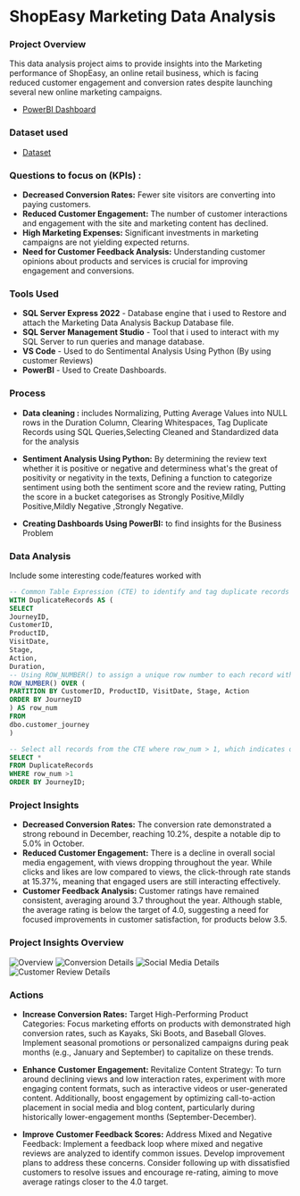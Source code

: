 # ShopEasy Marketing Data Analysis 
### Project Overview

This data analysis project aims to provide insights into the Marketing performance of ShopEasy, an online retail business, which is facing reduced customer engagement and conversion rates despite launching several new online marketing campaigns. 

- <a href="https://github.com/Suhail-Kamal/ShopEasy-Marketing-Data-Analysis-SQL_Python_PowerBI/blob/main/Shopeasy%20Marketing%20Analysis%20Dashboard.pbix">PowerBI Dashboard</a>

### Dataset used
- <a href="https://github.com/Suhail-Kamal/ShopEasy-Marketing-Data-Analysis-SQL_Python_PowerBI/blob/main/PortfolioProject_MarketingAnalytics.bak">Dataset</a>

### Questions to focus on (KPIs) :

- **Decreased Conversion Rates:** Fewer site visitors are converting into paying customers.
- **Reduced Customer Engagement:** The number of customer interactions and engagement with the site and marketing content has declined.
- **High Marketing Expenses:** Significant investments in marketing campaigns are not yielding expected returns.
- **Need for Customer Feedback Analysis:** Understanding customer opinions about products and services is crucial for improving engagement and conversions.

### Tools Used

- **SQL Server Express 2022** - Database engine that i used to Restore and attach the Marketing Data Analysis Backup Database file.
- **SQL Server Management Studio** - Tool that i used to interact with my SQL Server to run queries and manage database.
- **VS Code** - Used to do Sentimental Analysis Using Python (By using customer Reviews)
- **PowerBI** - Used to Create Dashboards.

### Process

- **Data cleaning :** includes Normalizing, Putting Average Values into NULL rows in the Duration Column, Clearing Whitespaces, Tag Duplicate Records using SQL Queries,Selecting Cleaned and Standardized data for the analysis

- **Sentiment Analysis Using Python:**
By determining the review text whether it is positive or negative and determiness what's the great of positivity or negativity in the texts,
Defining a function to categorize sentiment using both the sentiment score and the review rating,
Putting the score in a bucket categorises as Strongly Positive,Mildly Positive,Mildly Negative ,Strongly Negative.

- **Creating Dashboards Using PowerBI:** to find insights for the Business Problem

###  Data Analysis
Include some interesting code/features worked with
```sql
-- Common Table Expression (CTE) to identify and tag duplicate records
WITH DuplicateRecords AS (
SELECT
JourneyID,
CustomerID,
ProductID,
VisitDate,
Stage,
Action,
Duration,
-- Using ROW_NUMBER() to assign a unique row number to each record within the partition defined below
ROW_NUMBER() OVER (
PARTITION BY CustomerID, ProductID, VisitDate, Stage, Action
ORDER BY JourneyID
) AS row_num
FROM
dbo.customer_journey
)

-- Select all records from the CTE where row_num > 1, which indicates duplicate entries
SELECT *
FROM DuplicateRecords
WHERE row_num >1
ORDER BY JourneyID;

```
### Project Insights

- **Decreased Conversion Rates:** The conversion rate demonstrated a strong rebound in December, reaching 10.2%, despite a notable dip to 5.0% in October.
- **Reduced Customer Engagement:** There is a decline in overall social media engagement, with views dropping throughout the year.
While clicks and likes are low compared to views, the click-through rate    stands at 15.37%, meaning that engaged users are still interacting effectively.
- **Customer Feedback Analysis:**
Customer ratings have remained consistent, averaging around 3.7 throughout the year.
Although stable, the average rating is below the target of 4.0, suggesting a need for focused improvements in customer satisfaction, for products below 3.5.

### Project Insights Overview
![Overview](https://github.com/user-attachments/assets/e110b055-1ebe-4504-bcb1-47796a7b7800)
![Conversion Details](https://github.com/user-attachments/assets/2689cb54-d237-4000-b6ea-43fe34f6d99b)
![Social Media Details](https://github.com/user-attachments/assets/d576ba42-97fe-46ad-8a9d-0d69122aab93)
![Customer Review Details](https://github.com/user-attachments/assets/8acecd0c-4195-4315-ad77-3ecf2a3db1b6)




### Actions
- **Increase Conversion Rates:** Target High-Performing Product Categories: Focus marketing efforts on products with demonstrated high conversion rates, such as Kayaks, Ski Boots, and Baseball Gloves. Implement seasonal promotions or personalized campaigns during peak months (e.g., January and September) to capitalize on these trends.

- **Enhance** **Customer** **Engagement:** Revitalize Content Strategy: To turn around declining views and low interaction rates, experiment with more engaging content formats, such as interactive videos or user-generated content. Additionally, boost engagement by optimizing call-to-action placement in social media and blog content, particularly during historically lower-engagement months (September-December).

- **Improve** **Customer Feedback Scores:** Address Mixed and Negative Feedback: Implement a feedback loop where mixed and negative reviews are analyzed to identify common issues. Develop improvement plans to address these concerns. Consider following up with dissatisfied customers to resolve issues and encourage re-rating, aiming to move average ratings closer to the 4.0 target.






